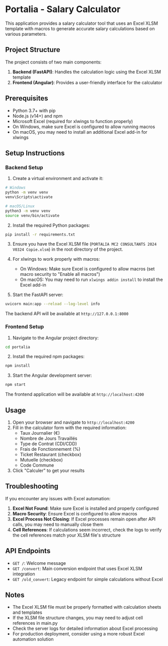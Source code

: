 # Portalia - Salary Calculator

This application provides a salary calculator tool that uses an Excel XLSM template with macros to generate accurate salary calculations based on various parameters.

## Project Structure

The project consists of two main components:

1. **Backend (FastAPI)**: Handles the calculation logic using the Excel XLSM template
2. **Frontend (Angular)**: Provides a user-friendly interface for the calculator

## Prerequisites

- Python 3.7+ with pip
- Node.js (v14+) and npm
- Microsoft Excel (required for xlwings to function properly)
- On Windows, make sure Excel is configured to allow running macros
- On macOS, you may need to install an additional Excel add-in for xlwings

## Setup Instructions

### Backend Setup

1. Create a virtual environment and activate it:

```bash
# Windows
python -m venv venv
venv\Scripts\activate

# macOS/Linux
python3 -m venv venv
source venv/bin/activate
```

2. Install the required Python packages:

```bash
pip install -r requirements.txt
```

3. Ensure you have the Excel XLSM file (`PORTALIA MC2 CONSULTANTS 2024 V0324 Copie.xlsm`) in the root directory of the project.

4. For xlwings to work properly with macros:
   - On Windows: Make sure Excel is configured to allow macros (set macro security to "Enable all macros")
   - On macOS: You may need to run `xlwings addin install` to install the Excel add-in

5. Start the FastAPI server:

```bash
uvicorn main:app --reload --log-level info
```

The backend API will be available at `http://127.0.0.1:8000`

### Frontend Setup

1. Navigate to the Angular project directory:

```bash
cd portalia
```

2. Install the required npm packages:

```bash
npm install
```

3. Start the Angular development server:

```bash
npm start
```

The frontend application will be available at `http://localhost:4200`

## Usage

1. Open your browser and navigate to `http://localhost:4200`
2. Fill in the calculator form with the required information:
   - Taux Journalier (€)
   - Nombre de Jours Travaillés
   - Type de Contrat (CDI/CDD)
   - Frais de Fonctionnement (%)
   - Ticket Restaurant (checkbox)
   - Mutuelle (checkbox)
   - Code Commune
3. Click "Calculer" to get your results

## Troubleshooting

If you encounter any issues with Excel automation:

1. **Excel Not Found**: Make sure Excel is installed and properly configured
2. **Macro Security**: Ensure Excel is configured to allow macros
3. **Excel Process Not Closing**: If Excel processes remain open after API calls, you may need to manually close them
4. **Cell References**: If calculations seem incorrect, check the logs to verify the cell references match your XLSM file's structure

## API Endpoints

- `GET /`: Welcome message
- `GET /convert`: Main conversion endpoint that uses Excel XLSM integration
- `GET /old_convert`: Legacy endpoint for simple calculations without Excel

## Notes

- The Excel XLSM file must be properly formatted with calculation sheets and templates
- If the XLSM file structure changes, you may need to adjust cell references in main.py
- Check the server logs for detailed information about Excel processing
- For production deployment, consider using a more robust Excel automation solution